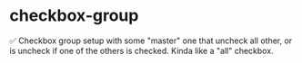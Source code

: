 # checkbox-group
✅ Checkbox group setup with some "master" one that uncheck all other, or is uncheck if one of the others is checked. Kinda like a "all" checkbox.
